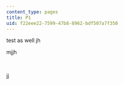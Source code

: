 ```yaml
---
content_type: pages
title: P1
uid: f22eee22-7599-47b8-8962-bdf507a7f350
---
```

test as well jh

mjjh

 

jj
